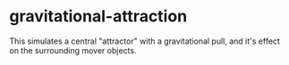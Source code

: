 # gravitational-attraction

This simulates a central "attractor" with a gravitational pull, and it's effect on the surrounding mover objects.
